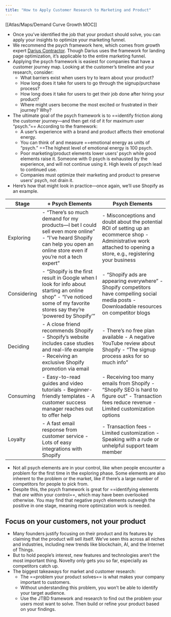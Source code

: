 ```yaml
---
title: "How to Apply Customer Research to Marketing and Product"
---
```

[[Atlas/Maps/Demand Curve Growth MOC]]

- Once you’ve identified the job that your product should solve, you can apply your insights to optimize your marketing funnel.
- We recommend the psych framework here, which comes from growth expert [Darius Contractor](https://darius.com/increase-funnel-conversion-with-psych-7378d51c4caf). Though Darius uses the framework for landing page optimization, it’s applicable to the entire marketing funnel.
- Applying the psych framework is easiest for companies that have a customer journey map. Looking at the customer’s timeline and your research, consider:
	-   What barriers exist when users try to learn about your product?
	-   How long does it take for users to go through the signup/purchase process? 
	-   How long does it take for users to get their job done after hiring your product?
	-   Where might users become the most excited or frustrated in their journey? Why?
- The ultimate goal of the psych framework is to ==identify friction along the customer journey—and then get rid of it for maximum user “psych.”== According to the framework:
	- A user’s experience with a brand and product affects their emotional energy.
	-   You can think of and measure ==emotional energy as units of “psych.” ==The highest level of emotional energy is 100 psych.
	-   Poor marketing/product elements lower users’ psych while good elements raise it. Someone with 0 psych is exhausted by the experience, and will not continue using it. High levels of psych lead to continued use.
	-   Companies must optimize their marketing and product to preserve users’ psych, not drain it.
- Here’s how that might look in practice—once again, we’ll use Shopify as an example.

| **Stage**   | **+ Psych Elements**                                                                                                                                                        | **Psych Elements**                                                                                                                                                      |
| ----------- | --------------------------------------------------------------------------------------------------------------------------------------------------------------------------- | ----------------------------------------------------------------------------------------------------------------------------------------------------------------------- |
| Exploring   | - “There’s so much demand for my products—I bet I could sell even more online” - “I’ve heard Shopify can help you open an online store even if you’re not a tech expert”    | -   Misconceptions and doubt about the potential ROI of setting up an ecommerce shop - Administrative work attached to opening a store, e.g., registering your business |
| Considering | -   “Shopify is the first result in Google when I look for info about starting an online shop” - “I’ve noticed some of my favorite stores say they’re ‘powered by Shopify’” | -   “Shopify ads are appearing everywhere” -   Shopify competitors have compelling social media posts -   Downloadable resources on competitor blogs                    |
| Deciding    | -   A close friend recommends Shopify -   Shopify’s website includes case studies and real-life example -   Receiving an exclusive Shopify promotion via email              | -   There’s no free plan available - A negative YouTube review about Shopify -   “The signup process asks for so much info”                                             |
| Consuming   | -   Easy-to-read guides and video tutorials - Beginner-friendly templates -   A customer success manager reaches out to offer help                                          | -   Receiving too many emails from Shopify -   “Shopify SEO is hard to figure out”  -   Transaction fees reduce revenue  -   Limited customization options              |
| Loyalty     | -   A fast email response from customer service -   Lots of easy integrations with Shopify                                                                                  | -   Transaction fees -   Limited customization  -   Speaking with a rude or unhelpful support team member                                                               |
                                                                                                                                                                                                                                                                                                                                       

- Not all psych elements are in your control, like when people encounter a problem for the first time in the exploring phase. Some elements are also inherent to the problem or the market, like if there’s a large number of competitors for people to pick from.
- Despite this, the psych framework is great for ==identifying elements that _are_ within your control==, which may have been overlooked otherwise. You may find that negative psych elements outweigh the positive in one stage, meaning more optimization work is needed.

## Focus on your customers, not your product
- Many founders justify focusing on their product and its features by claiming that the product will sell itself. We’ve seen this across all niches and industries, including new trends like blockchain, AI, and the Internet of Things.
- But to hold people’s interest, new features and technologies aren’t the most important thing. Novelty only gets you so far, especially as competitors catch up. 
- The biggest takeaways for market and customer research:
	-   The ==problem your product solves== is what makes your company important to customers.
	-   Without understanding this problem, you won’t be able to identify your target audience.
	-   Use the JTBD framework and research to find out the problem your users most want to solve. Then build or refine your product based on your findings.